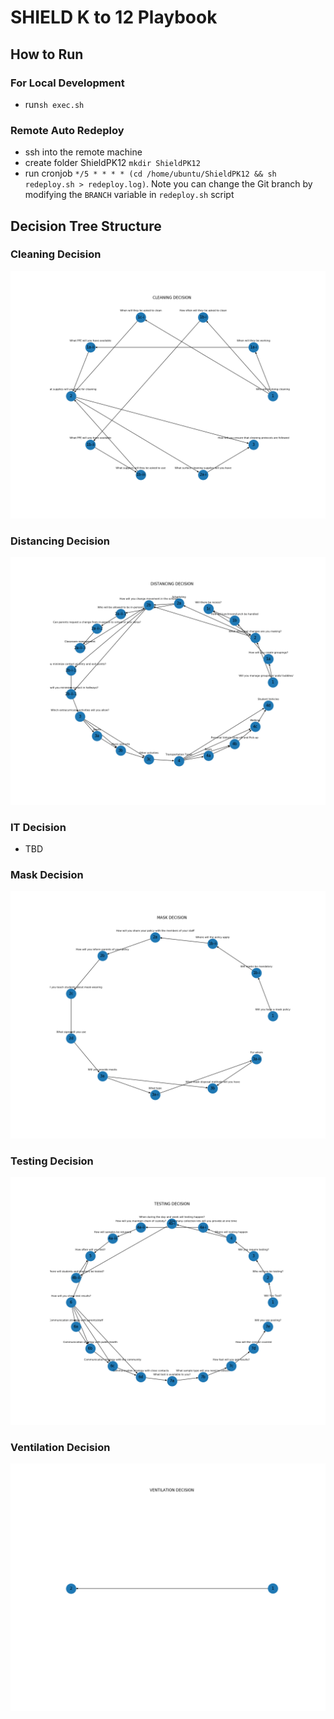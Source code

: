 # SHIELD K to 12 Playbook

## How to Run

### For Local Development
- run`sh exec.sh`

### Remote Auto Redeploy
- ssh into the remote machine
- create folder ShieldPK12 `mkdir ShieldPK12`
- run cronjob `*/5 * * * * (cd /home/ubuntu/ShieldPK12 && sh redeploy.sh > redeploy.log)`. Note you can change the 
  Git branch by modifying the `BRANCH` variable in `redeploy.sh` script

## Decision Tree Structure
### Cleaning Decision
![image](test/cleaning_decision_graph.png)

### Distancing Decision
![image](test/distancing_decision_graph.png)

### IT Decision
- TBD

### Mask Decision
![image](test/mask_decision_graph.png)

### Testing Decision
![image](test/testing_decision_graph.png)

### Ventilation Decision
![image](test/ventilation_decision_graph.png)